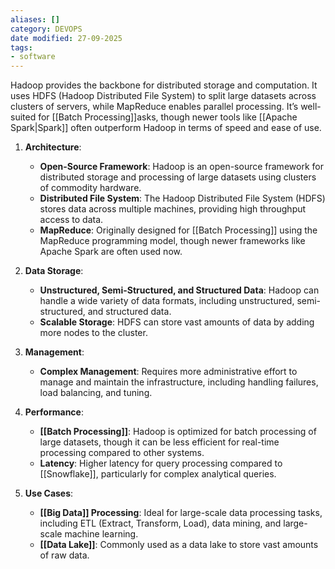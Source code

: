 ```yaml
---
aliases: []
category: DEVOPS
date modified: 27-09-2025
tags:
- software
---
```

Hadoop provides the backbone for distributed storage and computation. It uses HDFS (Hadoop Distributed File System) to split large datasets across clusters of servers, while MapReduce enables parallel processing. It’s well-suited for [[Batch Processing]]asks, though newer tools like [[Apache Spark|Spark]] often outperform Hadoop in terms of speed and ease of use.

1. **Architecture**:
   - **Open-Source Framework**: Hadoop is an open-source framework for distributed storage and processing of large datasets using clusters of commodity hardware.
   - **Distributed File System**: The Hadoop Distributed File System (HDFS) stores data across multiple machines, providing high throughput access to data.
   - **MapReduce**: Originally designed for [[Batch Processing]] using the MapReduce programming model, though newer frameworks like Apache Spark are often used now.

2. **Data Storage**:
   - **Unstructured, Semi-Structured, and Structured Data**: Hadoop can handle a wide variety of data formats, including unstructured, semi-structured, and structured data.
   - **Scalable Storage**: HDFS can store vast amounts of data by adding more nodes to the cluster.

3. **Management**:
   - **Complex Management**: Requires more administrative effort to manage and maintain the infrastructure, including handling failures, load balancing, and tuning.

4. **Performance**:
   - **[[Batch Processing]]**: Hadoop is optimized for batch processing of large datasets, though it can be less efficient for real-time processing compared to other systems.
   - **Latency**: Higher latency for query processing compared to [[Snowflake]], particularly for complex analytical queries.

5. **Use Cases**:
   - **[[Big Data]] Processing**: Ideal for large-scale data processing tasks, including ETL (Extract, Transform, Load), data mining, and large-scale machine learning.
   - **[[Data Lake]]**: Commonly used as a data lake to store vast amounts of raw data.

